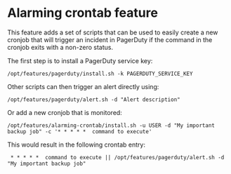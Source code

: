 # Alarming crontab feature

This feature adds a set of scripts that can be used to easily create a new
cronjob that will trigger an incident in PagerDuty if the command in the cronjob
 exits with a non-zero status.

The first step is to install a PagerDuty service key:

`/opt/features/pagerduty/install.sh -k PAGERDUTY_SERVICE_KEY `

Other scripts can then trigger an alert directly using:

`/opt/features/pagerduty/alert.sh -d "Alert description"`

Or add a new cronjob that is monitored:

`/opt/features/alarming-crontab/install.sh -u USER -d "My important backup job" -c '* * * * *  command to execute'`

This would result in the following crontab entry:

` * * * * *  command to execute || /opt/features/pagerduty/alert.sh -d "My important backup job"`
